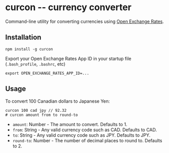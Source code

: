 # curcon -- currency converter

Command-line utility for converting currencies using [Open Exchange Rates](https://openexchangerates.org/).

## Installation

```shell
npm install -g curcon
```

Export your Open Exchange Rates App ID in your startup file (`.bash_profile`, `.bashrc`, etc)

```
export OPEN_EXCHANGE_RATES_APP_ID=...
```

## Usage

To convert 100 Canadian dollars to Japanese Yen:

```
curcon 100 cad jpy // 92.32
# curcon amount from to round-to
```

- `amount`: Number - The amount to convert. Defaults to 1.
- `from`: String - Any valid currency code such as CAD. Defaults to CAD.
- `to`: String - Any valid currency code such as JPY. Defaults to JPY.
- `round-to`: Number - The number of decimal places to round to. Defaults to 2.
